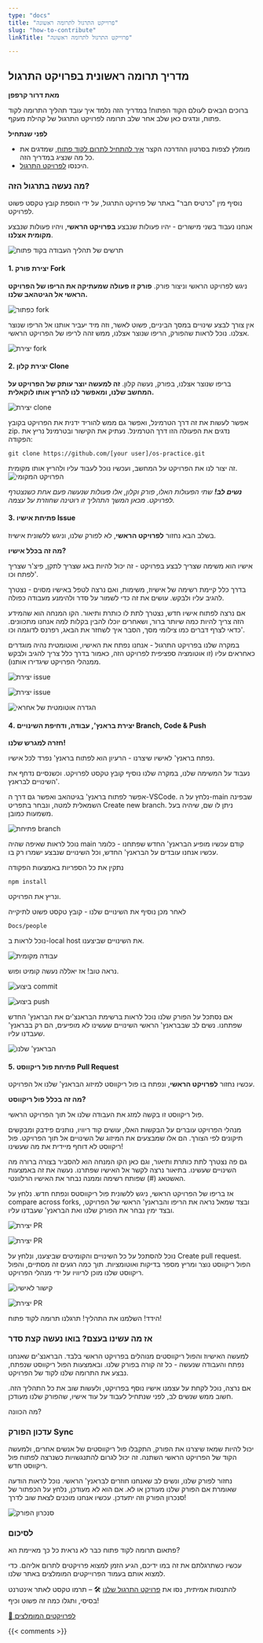 ```yaml
---
type: "docs"
title: "פרוייקט התרגול לתרומה ראשונה"
slug: "how-to-contribute"
linkTitle: "פרוייקט התרגול לתרומה ראשונה"

---
```

## מדריך תרומה ראשונית בפרויקט התרגול

**מאת דרור קרפפן**

ברוכים הבאים לעולם הקוד הפתוח!
במדריך הזה נלמד איך עובד תהליך התרומה לקוד פתוח, ונדגים כאן שלב אחר שלב תרומה לפרויקט התרגול של קהילת מעקף.

**לפני שנתחיל**

- מומלץ לצפות בסרטון ההדרכה הקצר <a target="_blank" href="https://youtu.be/IVNxfbHNHZk?si=CCX2i2qwxyKNfuSS">איך להתחיל לתרום לקוד פתוח</a>, שמדגים את כל מה שנציג במדריך הזה.
- היכנסו <a target="_blank" href="https://github.com/UrielOfir/os-practice">לפרויקט התרגול</a>.

### מה נעשה בתרגול הזה?

נוסיף מין "כרטיס חבר" באתר של פרויקט התרגול, על ידי הוספת קובץ טקסט פשוט לפרויקט.

אנחנו נעבוד בשני מישורים - יהיו פעולות שנבצע **בפרויקט הראשי**, ויהיו פעולות שנבצע **מקומית אצלנו**.

![תרשים של תהליך העבודה בקוד פתוח](https://raw.githubusercontent.com/Maakaf/maakaf_home/main/assets/images/how_to_start/os-workflow.png)

#### 1. יצירת פורק Fork

ניגש לפרויקט הראשי וניצור פורק.
**פורק זו פעולה שמעתיקה את הריפו של הפרויקט הראשי אל הגיטהאב שלנו.**

![כפתור fork](https://raw.githubusercontent.com/Maakaf/maakaf_home/main/assets/images/how_to_start/1-fork-btn.png)

אין צורך לבצע שינויים במסך הביניים, פשוט לאשר, וזה מיד יעביר אותנו אל הריפו שנוצר אצלנו.
נוכל לראות שהפורק, הריפו שנוצר אצלנו, ממש זהה לריפו של הפרויקט הראשי.

![יצירת fork](https://raw.githubusercontent.com/Maakaf/maakaf_home/main/assets/images/how_to_start/2-create-fork.png)

#### 2. יצירת קלון Clone

בריפו שנוצר אצלנו, בפורק, נעשה קלון.
**זה למעשה יוצר עותק של הפרויקט על המחשב שלנו, ומאפשר לנו להריץ אותו לוקאלית.**

![יצירת clone](https://raw.githubusercontent.com/Maakaf/maakaf_home/main/assets/images/how_to_start/4-clone.png)

אפשר לעשות את זה דרך הטרמינל, ואפשר גם ממש להוריד ידנית את הפרויקט בקובץ zip.
נדגים את הפעולה הזו דרך הטרמינל.
נעתיק את הקישור ובטרמינל נריץ את הפקודה:

    git clone https://github.com/[your user]/os-practice.git

זה יצור לנו את הפרויקט על המחשב, ועכשיו נוכל לעבוד עליו ולהריץ אותו מקומית.
![הפרויקט המקומי](https://raw.githubusercontent.com/Maakaf/maakaf_home/main/assets/images/how_to_start/local-project.png)

_**נשים לב!** שתי הפעולות האלו, פורק וקלון, אלו פעולות שנעשה פעם אחת כשנצטרף לפרויקט. מכאן המשך התהליך זו רוטינה שחוזרת על עצמה._

#### 3. פתיחת אישיו Issue

בשלב הבא נחזור **לפרויקט הראשי**, לא לפורק שלנו, וניגש ללשונית אישיוז.

**מה זה בכלל אישיו?**

אישיו הוא משימה שצריך לבצע בפרויקט - זה יכול להיות באג שצריך לתקן, פיצ'ר שצריך לפתח וכו'.

בדרך כלל קיימת רשימה של אישיוז, משימות, ואם נרצה לטפל באישיו מסוים - נצטרך להגיב עליו ולבקש.
עושים את זה כדי לשמור על סדר ולהימנע מעבודה כפולה.

אם נרצה לפתוח אישיו חדש, נצטרך לתת לו כותרת ותיאור.
הקו המנחה הוא שהמידע הזה צריך להיות כמה שיותר ברור, ושאחרים יוכלו להבין בקלות למה אנחנו מתכוונים.
כדאי לצרף דברים כמו צילומי מסך, הסבר איך לשחזר את הבאג, רפרנס לדוגמה וכו'.

במקרה שלנו בפרויקט התרגול - אנחנו נפתח את האישיו, ואוטומטית נהיה מוגדרים כאחראים עליו (זו אוטומציה ספציפית לפרויקט הזה, כאמור בדרך כלל צריך להגיב ולבקש ממנהלי הפרויקט שיגדירו אותנו).

![יצירת issue](https://raw.githubusercontent.com/Maakaf/maakaf_home/main/assets/images/how_to_start/6-new-issue.png)

![יצירת issue](https://raw.githubusercontent.com/Maakaf/maakaf_home/main/assets/images/how_to_start/7-set-issue.png)

![הגדרה אוטומטית של אחראי](https://raw.githubusercontent.com/Maakaf/maakaf_home/main/assets/images/how_to_start/8-auto-assign.png)

#### 4. יצירת בראנץ', עבודה, ודחיפת השינויים Branch, Code & Push

**חזרה למגרש שלנו!**

נפתח בראנץ' לאישיו שיצרנו - הרעיון הוא לפתוח בראנץ' נפרד לכל אישיו.

נעבוד על המשימה שלנו, במקרה שלנו נוסיף קובץ טקסט לפרויקט.
וכשנסיים נדחף את השינויים לבראנץ'.

אפשר לפתוח בראנץ' בגיטהאב ואפשר גם דרך ה-VSCode.
נלחץ על ה-main שבפינה השמאלית למטה, ונבחר בתפריט Create new branch.
ניתן לו שם, שיהיה בעל משמעות כמובן.

![פתיחת branch](https://raw.githubusercontent.com/Maakaf/maakaf_home/main/assets/images/how_to_start/9-new-branch.png)

נוכל לראות שאיפה שהיה main קודם עכשיו מופיע הבראנץ' החדש שפתחנו - כלומר עכשיו אנחנו עובדים על הבראנץ' החדש, וכל השינויים שנבצע ישמרו רק בו.

נתקין את כל הספריות באמצעות הפקודה

    npm install
ונריץ את הפרויקט.

לאחר מכן נוסיף את השינויים שלנו - קובץ טקסט פשוט לתיקייה

    Docs/people
נוכל לראות ב-local host את השינויים שביצענו.

![עבודה מקומית](https://raw.githubusercontent.com/Maakaf/maakaf_home/main/assets/images/how_to_start/see-changes.png)

נראה טוב!
אז יאללה נעשה קומיט ופוש.

![ביצוע commit](https://raw.githubusercontent.com/Maakaf/maakaf_home/main/assets/images/how_to_start/10-commit.png)

![ביצוע push](https://raw.githubusercontent.com/Maakaf/maakaf_home/main/assets/images/how_to_start/11-push.png)

אם נסתכל על הפורק שלנו נוכל לראות ברשימת הבראנצ'ים את הבראנץ' החדש שפתחנו.
נשים לב שבבראנץ' הראשי השינויים שעשינו לא מופיעים, הם רק בבראנץ' שעבדנו עליו.

![הבראנץ' שלנו](https://raw.githubusercontent.com/Maakaf/maakaf_home/main/assets/images/how_to_start/12-see-branch.png)

#### 5. פתיחת פול ריקווסט Pull Request

עכשיו נחזור **לפרויקט הראשי**, ונפתח בו פול ריקווסט למיזוג הבראנץ' שלנו אל הפרויקט.

**מה זה בכלל פול ריקווסט?**

פול ריקווסט זו בקשה למזג את העבודה שלנו אל תוך הפרויקט הראשי.

מנהלי הפרויקט עוברים על הבקשות האלו, עושים קוד ריוויו, נותנים פידבק ומבקשים תיקונים לפי הצורך.
הם אלו שמבצעים את המיזוג של השינויים אל תוך הפרויקט. פול ריקווסט לא דוחף מיידית את מה שעשינו!

גם פה נצטרך לתת כותרת ותיאור, וגם כאן הקו המנחה הוא להסביר בצורה ברורה מה השינויים שעשינו.
בתיאור נרצה לקשר אל האישיו שפתרנו. נעשה את זה באמצעות האשטאג (#) שפותח רשימה וממנה נבחר את האישיו הרלוונטי.

אז בריפו של הפרויקט הראשי, ניגש ללשונית פול ריקווסטס ונפתח חדש.
נלחץ על compare across forks, ובצד שמאל נראה את הריפו והבראנץ' הראשי של הפרויקט, ובצד ימין נבחר את הפורק שלנו ואת הבראנץ' שעבדנו עליו.

![יצירת PR](https://raw.githubusercontent.com/Maakaf/maakaf_home/main/assets/images/how_to_start/13-new-pr.png)

![יצירת PR](https://raw.githubusercontent.com/Maakaf/maakaf_home/main/assets/images/how_to_start/14-choose-fork-branch.png)

נוכל להסתכל על כל השינויים והקומיטים שביצענו, ונלחץ על Create pull request.
הפול ריקווסט נוצר ומריץ מספר בדיקות ואוטומציות. תוך כמה רגעים זה מסתיים, והפול ריקווסט שלנו מוכן לריוויו על ידי מנהלי הפרויקט.

![קישור לאישיו](https://raw.githubusercontent.com/Maakaf/maakaf_home/main/assets/images/how_to_start/16-link-issue.png)

![יצירת PR](https://raw.githubusercontent.com/Maakaf/maakaf_home/main/assets/images/how_to_start/15-create-pr.png)

הידד! השלמנו את התהליך! תרגלנו תרומה לקוד פתוח!

### אז מה עשינו בעצם? בואו נעשה קצת סדר

למעשה האישיוז והפול ריקווסטים מנוהלים בפרויקט הראשי בלבד.
הבראנצ'ים שאנחנו נפתח והעבודה שנעשה - כל זה קורה בפורק שלנו.
ובאמצעות הפול ריקווסט שנפתח, נבצע את התרומה שלנו לקוד של הפרויקט.

אם נרצה, נוכל לקחת על עצמנו אישיו נוסף בפרויקט, ולעשות שוב את כל התהליך הזה.
חשוב ממש שנשים לב, לפני שנתחיל לעבוד על עוד אישיו, שהפורק שלנו מעודכן.

מה הכוונה?

### עדכון הפורק Sync

יכול להיות שמאז שיצרנו את הפורק, התקבלו פול ריקווסטים של אנשים אחרים, ולמעשה הקוד של הפרויקט הראשי השתנה.
זה יכול לגרום להתנגשויות כשנרצה לפתוח פול ריקווסט חדש.

נחזור לפורק שלנו, ונשים לב שאנחנו חוזרים לבראנץ' הראשי.
נוכל לראות הודעה שאומרת אם הפורק שלנו מעודכן או לא.
אם הוא לא מעודכן, נלחץ על הכפתור של סנכרון הפורק וזה יתעדכן.
עכשיו אנחנו מוכנים לצאת שוב לדרך!

![סנכרון הפורק](https://raw.githubusercontent.com/Maakaf/maakaf_home/main/assets/images/how_to_start/18-sync.png)

### לסיכום

פתאום תרומה לקוד פתוח כבר לא נראית כל כך מאיימת הא?

עכשיו כשתרגלתם את זה במו ידיכם, הגיע הזמן למצוא פרויקטים לתרום אליהם.
כדי למצוא אותם בעמוד הפרוייקטים המומלצים באתר שלנו.

להתנסות אמיתית, נסו את <a href="/he/guides/how_to_start/" target="_blank">פרויקט התרגול שלנו</a> 🛠️ – תרמו טקסט לאתר אינטרנט בסיסי, ותגלו כמה זה פשוט וכיף!

<a class="btn btn-outline-primary" href="/he/guides/projects" target="_blank">🔗 לפרויקטים המומלצים</a>

{{< comments >}}
